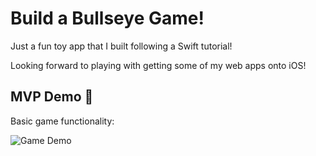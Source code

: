 # Build a Bullseye Game!

Just a fun toy app that I built following a Swift tutorial! 

Looking forward to playing with getting some of my web apps onto iOS!

## MVP Demo 🎯

Basic game functionality:

![Game Demo](https://github.com/jmphair/swift-tutorial/blob/main/docs/demo.gif?raw=true)
